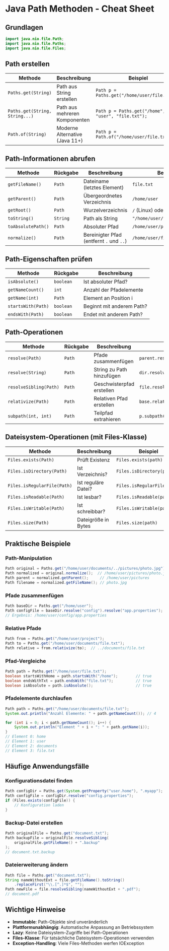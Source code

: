 # Java Path Methoden - Cheat Sheet

## Grundlagen
```java
import java.nio.file.Path;
import java.nio.file.Paths;
import java.nio.file.Files;
```

## Path erstellen

| Methode | Beschreibung | Beispiel |
|---------|--------------|----------|
| `Paths.get(String)` | Path aus String erstellen | `Path p = Paths.get("/home/user/file.txt");` |
| `Paths.get(String, String...)` | Path aus mehreren Komponenten | `Path p = Paths.get("/home", "user", "file.txt");` |
| `Path.of(String)` | Moderne Alternative (Java 11+) | `Path p = Path.of("/home/user/file.txt");` |

## Path-Informationen abrufen

| Methode | Rückgabe | Beschreibung | Beispiel |
|---------|----------|--------------|----------|
| `getFileName()` | `Path` | Dateiname (letztes Element) | `file.txt` |
| `getParent()` | `Path` | Übergeordnetes Verzeichnis | `/home/user` |
| `getRoot()` | `Path` | Wurzelverzeichnis | `/` (Linux) oder `C:\` (Windows) |
| `toString()` | `String` | Path als String | `"/home/user/file.txt"` |
| `toAbsolutePath()` | `Path` | Absoluter Pfad | `/home/user/project/file.txt` |
| `normalize()` | `Path` | Bereinigter Pfad (entfernt `.` und `..`) | `/home/user/file.txt` |

## Path-Eigenschaften prüfen

| Methode | Rückgabe | Beschreibung |
|---------|----------|--------------|
| `isAbsolute()` | `boolean` | Ist absoluter Pfad? |
| `getNameCount()` | `int` | Anzahl der Pfadelemente |
| `getName(int)` | `Path` | Element an Position i |
| `startsWith(Path)` | `boolean` | Beginnt mit anderem Path? |
| `endsWith(Path)` | `boolean` | Endet mit anderem Path? |

## Path-Operationen

| Methode | Rückgabe | Beschreibung | Beispiel |
|---------|----------|--------------|----------|
| `resolve(Path)` | `Path` | Pfade zusammenfügen | `parent.resolve("child")` |
| `resolve(String)` | `Path` | String zu Path hinzufügen | `dir.resolve("file.txt")` |
| `resolveSibling(Path)` | `Path` | Geschwisterpfad erstellen | `file.resolveSibling("other.txt")` |
| `relativize(Path)` | `Path` | Relativen Pfad erstellen | `base.relativize(target)` |
| `subpath(int, int)` | `Path` | Teilpfad extrahieren | `p.subpath(1, 3)` |

## Dateisystem-Operationen (mit Files-Klasse)

| Methode | Beschreibung | Beispiel |
|---------|--------------|----------|
| `Files.exists(Path)` | Prüft Existenz | `Files.exists(path)` |
| `Files.isDirectory(Path)` | Ist Verzeichnis? | `Files.isDirectory(path)` |
| `Files.isRegularFile(Path)` | Ist reguläre Datei? | `Files.isRegularFile(path)` |
| `Files.isReadable(Path)` | Ist lesbar? | `Files.isReadable(path)` |
| `Files.isWritable(Path)` | Ist schreibbar? | `Files.isWritable(path)` |
| `Files.size(Path)` | Dateigröße in Bytes | `Files.size(path)` |

## Praktische Beispiele

### Path-Manipulation
```java
Path original = Paths.get("/home/user/documents/../pictures/photo.jpg");
Path normalized = original.normalize();  // /home/user/pictures/photo.jpg
Path parent = normalized.getParent();     // /home/user/pictures
Path filename = normalized.getFileName(); // photo.jpg
```

### Pfade zusammenfügen
```java
Path baseDir = Paths.get("/home/user");
Path configFile = baseDir.resolve("config").resolve("app.properties");
// Ergebnis: /home/user/config/app.properties
```

### Relative Pfade
```java
Path from = Paths.get("/home/user/project");
Path to = Paths.get("/home/user/documents/file.txt");
Path relative = from.relativize(to);  // ../documents/file.txt
```

### Pfad-Vergleiche
```java
Path path = Paths.get("/home/user/file.txt");
boolean startsWithHome = path.startsWith("/home");        // true
boolean endsWithTxt = path.endsWith("file.txt");          // true
boolean isAbsolute = path.isAbsolute();                   // true
```

### Pfadelemente durchlaufen
```java
Path path = Paths.get("/home/user/documents/file.txt");
System.out.println("Anzahl Elemente: " + path.getNameCount()); // 4

for (int i = 0; i < path.getNameCount(); i++) {
    System.out.println("Element " + i + ": " + path.getName(i));
}
// Element 0: home
// Element 1: user  
// Element 2: documents
// Element 3: file.txt
```

## Häufige Anwendungsfälle

### Konfigurationsdatei finden
```java
Path configDir = Paths.get(System.getProperty("user.home"), ".myapp");
Path configFile = configDir.resolve("config.properties");
if (Files.exists(configFile)) {
    // Konfiguration laden
}
```

### Backup-Datei erstellen
```java
Path originalFile = Paths.get("document.txt");
Path backupFile = originalFile.resolveSibling(
    originalFile.getFileName() + ".backup"
);
// document.txt.backup
```

### Dateierweiterung ändern
```java
Path file = Paths.get("document.txt");
String nameWithoutExt = file.getFileName().toString()
    .replaceFirst("\\.[^.]*$", "");
Path newFile = file.resolveSibling(nameWithoutExt + ".pdf");
// document.pdf
```

## Wichtige Hinweise

- **Immutable**: Path-Objekte sind unveränderlich
- **Plattformunabhängig**: Automatische Anpassung an Betriebssystem
- **Lazy**: Keine Dateisystem-Zugriffe bei Path-Operationen
- **Files-Klasse**: Für tatsächliche Dateisystem-Operationen verwenden
- **Exception-Handling**: Viele Files-Methoden werfen IOException